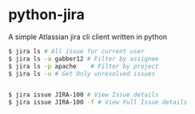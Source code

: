 # python-jira
A simple Atlassian jira cli client written in python


```sh
$ jira ls # All issue for current user
$ jira ls -a gabber12 # Filter by assignee
$ jira ls -p apache    # Filter by project
$ jira ls -u # Get Only unresolved issues


$ jira issue JIRA-100 # View Issue details
$ jira issue JIRA-100 -f # View Full Issue details
```